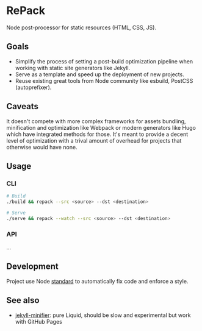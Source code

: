 # RePack
Node post-processor for static resources (HTML, CSS, JS).

## Goals
- Simplify the process of setting a post-build optimization pipeline when working with static site generators like Jekyll.
- Serve as a template and speed up the deployment of new projects.
- Reuse existing great tools from Node community like esbuild, PostCSS (autoprefixer).

## Caveats
It doesn't compete with more complex frameworks for assets bundling, minification and optimization like Webpack or modern generators like Hugo which have integrated methods for those. It's meant to provide a decent level of optimization with a trival amount of overhead for projects that otherwise would have none.

## Usage
### CLI
```sh
# Build
./build && repack --src <source> --dst <destination>

# Serve
./serve && repack --watch --src <source> --dst <destination>
```

### API
...

## Development
Project use Node [standard](https://github.com/standard/standard) to automatically fix code and enforce a style.

## See also
- [jekyll-minifier](https://github.com/Mendeo/jekyll-minifier): pure Liquid, should be slow and experimental but work with GitHub Pages

